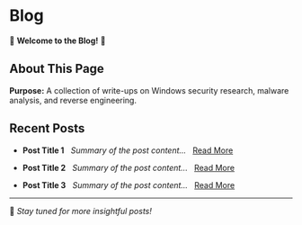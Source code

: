# Blog

🚀 **Welcome to the Blog!** 🚀

## About This Page
**Purpose:** A collection of write-ups on Windows security research, malware analysis, and reverse engineering.

## Recent Posts
- **Post Title 1**  
 *Summary of the post content...*  
 [Read More](#)

- **Post Title 2**  
 *Summary of the post content...*  
 [Read More](#)

- **Post Title 3**  
 *Summary of the post content...*  
 [Read More](#)

---

🚀 *Stay tuned for more insightful posts!* 
